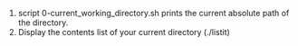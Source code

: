 1. script 0-current_working_directory.sh prints the current absolute path of the directory.
2. Display the contents list of your current directory (./listit)